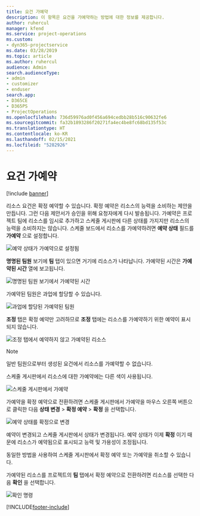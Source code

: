 ```yaml
---
title: 요건 가예약
description: 이 항목은 요건을 가예약하는 방법에 대한 정보를 제공합니다.
author: ruhercul
manager: kfend
ms.service: project-operations
ms.custom:
- dyn365-projectservice
ms.date: 03/28/2019
ms.topic: article
ms.author: ruhercul
audience: Admin
search.audienceType:
- admin
- customizer
- enduser
search.app:
- D365CE
- D365PS
- ProjectOperations
ms.openlocfilehash: 736d59976ad0f456a694cedbb28b516c90632fe6
ms.sourcegitcommit: fa32b1893286f20271fa4ec4be8fc68bd135f53c
ms.translationtype: HT
ms.contentlocale: ko-KR
ms.lasthandoff: 02/15/2021
ms.locfileid: "5282926"
---
```

# <a name="soft-book-requirements"></a>요건 가예약

[!include [banner](../includes/psa-now-project-operations.md)]

리소스 요건은 확정 예약할 수 있습니다. 확정 예약은 리소스의 능력을 소비하는 제안을 만듭니다. 그런 다음 제안서가 승인을 위해 요청자에게 다시 발송됩니다. 가예약은 프로젝트 팀에 리소스를 임시로 추가하고 스케줄 게시판에 다른 상태를 가지지만 리소스의 능력을 소비하지는 않습니다. 스케줄 보드에서 리소스를 가예약하려면 **예약 상태** 필드를 **가예약** 으로 설정합니다.

![예약 상태가 가예약으로 설정됨](media/Resource-Management-image77.png)

**명명된 팀원** 보기에 **팀** 탭이 있으면 거기에 리소스가 나타납니다. 가예약된 시간은 **가예약된 시간** 열에 보고됩니다.

![명명된 팀원 보기에서 가예약된 시간](media/Resource-Management-image78.png)

가예약된 팀원은 과업에 할당할 수 있습니다.

![과업에 할당된 가예약된 팀원](media/Resource-Management-image79.png)

**조정** 탭은 확정 예약만 고려하므로 **조정** 탭에는 리소스를 가예약하기 위한 예약이 표시되지 않습니다.

![조정 탭에서 예약하지 않고 가예약된 리소스](media/Resource-Management-image80.png)

> [!NOTE]
> 일반 팀원으로부터 생성된 요건에서 리소스를 가예약할 수 없습니다.

스케줄 게시판에서 리소스에 대한 가예약에는 다른 색이 사용됩니다.

![스케줄 게시판에서 가예약](media/Resource-Management-image81.png)

가예약을 확정 예약으로 전환하려면 스케줄 게시판에서 가예약을 마우스 오른쪽 버튼으로 클릭한 다음 **상태 변경** \> **확정 예약** \> **확정** 을 선택합니다.

![예약 상태를 확정으로 변경](media/Resource-Management-image82.png)

예약이 변경되고 스케줄 게시판에서 상태가 변경됩니다. 예약 상태가 이제 **확정** 이기 때문에 리소스가 예약됨으로 표시되고 능력 및 가용성이 조정됩니다.

동일한 방법을 사용하여 스케줄 게시판에서 확정 예약 또는 가예약을 취소할 수 있습니다.

가예약된 리소스를 프로젝트의 **팀** 탭에서 확정 예약으로 전환하려면 리소스를 선택한 다음 **확인** 을 선택합니다.

![확인 명령](media/Resource-Management-image83.png)


[!INCLUDE[footer-include](../includes/footer-banner.md)]